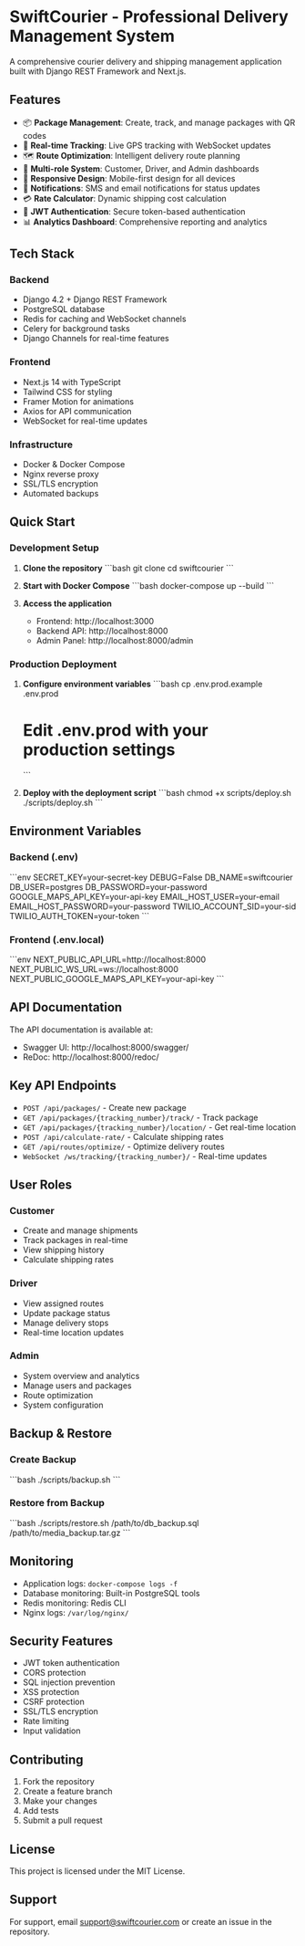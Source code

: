 # SwiftCourier - Professional Delivery Management System

A comprehensive courier delivery and shipping management application built with Django REST Framework and Next.js.

## Features

- 📦 **Package Management**: Create, track, and manage packages with QR codes
- 🚚 **Real-time Tracking**: Live GPS tracking with WebSocket updates
- 🗺️ **Route Optimization**: Intelligent delivery route planning
- 👥 **Multi-role System**: Customer, Driver, and Admin dashboards
- 📱 **Responsive Design**: Mobile-first design for all devices
- 🔔 **Notifications**: SMS and email notifications for status updates
- 💳 **Rate Calculator**: Dynamic shipping cost calculation
- 🔐 **JWT Authentication**: Secure token-based authentication
- 📊 **Analytics Dashboard**: Comprehensive reporting and analytics

## Tech Stack

### Backend
- Django 4.2 + Django REST Framework
- PostgreSQL database
- Redis for caching and WebSocket channels
- Celery for background tasks
- Django Channels for real-time features

### Frontend
- Next.js 14 with TypeScript
- Tailwind CSS for styling
- Framer Motion for animations
- Axios for API communication
- WebSocket for real-time updates

### Infrastructure
- Docker & Docker Compose
- Nginx reverse proxy
- SSL/TLS encryption
- Automated backups

## Quick Start

### Development Setup

1. **Clone the repository**
   \`\`\`bash
   git clone <repository-url>
   cd swiftcourier
   \`\`\`

2. **Start with Docker Compose**
   \`\`\`bash
   docker-compose up --build
   \`\`\`

3. **Access the application**
   - Frontend: http://localhost:3000
   - Backend API: http://localhost:8000
   - Admin Panel: http://localhost:8000/admin

### Production Deployment

1. **Configure environment variables**
   \`\`\`bash
   cp .env.prod.example .env.prod
   # Edit .env.prod with your production settings
   \`\`\`

2. **Deploy with the deployment script**
   \`\`\`bash
   chmod +x scripts/deploy.sh
   ./scripts/deploy.sh
   \`\`\`

## Environment Variables

### Backend (.env)
\`\`\`env
SECRET_KEY=your-secret-key
DEBUG=False
DB_NAME=swiftcourier
DB_USER=postgres
DB_PASSWORD=your-password
GOOGLE_MAPS_API_KEY=your-api-key
EMAIL_HOST_USER=your-email
EMAIL_HOST_PASSWORD=your-password
TWILIO_ACCOUNT_SID=your-sid
TWILIO_AUTH_TOKEN=your-token
\`\`\`

### Frontend (.env.local)
\`\`\`env
NEXT_PUBLIC_API_URL=http://localhost:8000
NEXT_PUBLIC_WS_URL=ws://localhost:8000
NEXT_PUBLIC_GOOGLE_MAPS_API_KEY=your-api-key
\`\`\`

## API Documentation

The API documentation is available at:
- Swagger UI: http://localhost:8000/swagger/
- ReDoc: http://localhost:8000/redoc/

## Key API Endpoints

- `POST /api/packages/` - Create new package
- `GET /api/packages/{tracking_number}/track/` - Track package
- `GET /api/packages/{tracking_number}/location/` - Get real-time location
- `POST /api/calculate-rate/` - Calculate shipping rates
- `GET /api/routes/optimize/` - Optimize delivery routes
- `WebSocket /ws/tracking/{tracking_number}/` - Real-time updates

## User Roles

### Customer
- Create and manage shipments
- Track packages in real-time
- View shipping history
- Calculate shipping rates

### Driver
- View assigned routes
- Update package status
- Manage delivery stops
- Real-time location updates

### Admin
- System overview and analytics
- Manage users and packages
- Route optimization
- System configuration

## Backup & Restore

### Create Backup
\`\`\`bash
./scripts/backup.sh
\`\`\`

### Restore from Backup
\`\`\`bash
./scripts/restore.sh /path/to/db_backup.sql /path/to/media_backup.tar.gz
\`\`\`

## Monitoring

- Application logs: `docker-compose logs -f`
- Database monitoring: Built-in PostgreSQL tools
- Redis monitoring: Redis CLI
- Nginx logs: `/var/log/nginx/`

## Security Features

- JWT token authentication
- CORS protection
- SQL injection prevention
- XSS protection
- CSRF protection
- SSL/TLS encryption
- Rate limiting
- Input validation

## Contributing

1. Fork the repository
2. Create a feature branch
3. Make your changes
4. Add tests
5. Submit a pull request

## License

This project is licensed under the MIT License.

## Support

For support, email support@swiftcourier.com or create an issue in the repository.
